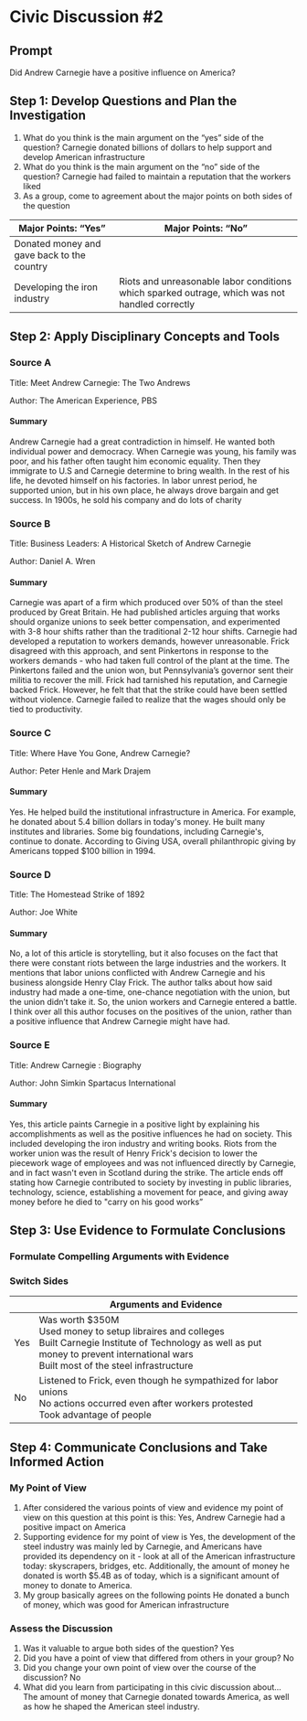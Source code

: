 # Civic Discussion #2

## Prompt

Did Andrew Carnegie have a positive influence on America?

## Step 1: Develop Questions and Plan the Investigation

1. What do you think is the main argument on the “yes” side of the question?
   Carnegie donated billions of dollars to help support and develop American infrastructure
2. What do you think is the main argument on the “no” side of the question?
   Carnegie had failed to maintain a reputation that the workers liked
3. As a group, come to agreement about the major points on both sides of the question

| Major Points: “Yes”                        | Major Points: “No”                                                                             |
|--------------------------------------------|------------------------------------------------------------------------------------------------|
| Donated money and gave back to the country |                                                                                                |
| Developing the iron industry               | Riots and unreasonable labor conditions which sparked outrage, which was not handled correctly |

## Step 2: Apply Disciplinary Concepts and Tools

### Source A

Title: Meet Andrew Carnegie: The Two Andrews

Author: The American Experience, PBS

#### Summary

Andrew Carnegie had a great contradiction in himself. He wanted both individual power and democracy. When Carnegie was young, his family was poor, and his father often taught him economic equality. Then they immigrate to U.S and Carnegie determine to bring wealth. In the rest of his life, he devoted himself on his factories. In labor unrest period, he supported union, but in his own place, he always drove bargain and get success. In 1900s, he sold his company and do lots of charity

### Source B

Title: Business Leaders: A Historical Sketch of Andrew Carnegie

Author: Daniel A. Wren

#### Summary

Carnegie was apart of a firm which produced over 50% of than the steel produced by Great Britain. He had published articles arguing that works should organize unions to seek better compensation, and experimented with 3-8 hour shifts rather than the traditional 2-12 hour shifts. Carnegie had developed a reputation to workers demands, however unreasonable. Frick disagreed with this approach, and sent Pinkertons in response to the workers demands - who had taken full control of the plant at the time. The Pinkertons failed and the union won, but Pennsylvania’s governor sent their militia to recover the mill. Frick had tarnished his reputation, and Carnegie backed Frick. However, he felt that that the strike could have been settled without violence. Carnegie failed to realize that the wages should only be tied to productivity.

### Source C

Title: Where Have You Gone, Andrew Carnegie?

Author: Peter Henle and Mark Drajem

#### Summary

Yes. He helped build the institutional infrastructure in America. For example, he donated about 5.4 billion dollars in today's money. He built many institutes and libraries. Some big foundations, including Carnegie's, continue to donate. According to Giving USA, overall philanthropic giving by Americans topped $100 billion in 1994.

### Source D

Title: The Homestead Strike of 1892

Author: Joe White

#### Summary

No, a lot of this article is storytelling, but it also focuses on the fact that there were constant riots between the large industries and the workers. It mentions that labor unions conflicted with Andrew Carnegie and his business alongside Henry Clay Frick. The author talks about how said industry had made a one-time, one-chance negotiation with the union, but the union didn’t take it. So, the union workers and Carnegie entered a battle. I think over all this author focuses on the positives of the union, rather than a positive influence that Andrew Carnegie might have had.

### Source E

Title: Andrew Carnegie : Biography

Author: John Simkin Spartacus International

#### Summary

Yes, this article paints Carnegie in a positive light by explaining his accomplishments as well as the positive influences he had on society. This included developing the iron industry and writing books. Riots from the worker union was the result of Henry Frick's decision to lower the piecework wage of employees and was not influenced directly by Carnegie, and in fact wasn't even in Scotland during the strike. The article ends off stating how Carnegie contributed to society by investing in public libraries, technology, science, establishing a movement for peace, and giving away money before he died to "carry on his good works”

## Step 3: Use Evidence to Formulate Conclusions

### Formulate Compelling Arguments with Evidence

### Switch Sides

|  | Arguments and Evidence                                                                                                                                                                      |
| --- |---------------------------------------------------------------------------------------------------------------------------------------------------------------------------------------------|
| Yes | Was worth $350M<br/>Used money to setup libraires and colleges<br/>Built Carnegie Institute of Technology as well as put money to prevent international wars<br/>Built most of the steel infrastructure |
| No | Listened to Frick, even though he sympathized for labor unions<br/>No actions occurred even after workers protested<br/>Took advantage of people |

## Step 4: Communicate Conclusions and Take Informed Action

### My Point of View

1. After considered the various points of view and evidence my point of view on this question at this point is this:
   Yes, Andrew Carnegie had a positive impact on America
2. Supporting evidence for my point of view is
   Yes, the development of the steel industry was mainly led by Carnegie, and Americans have provided its dependency on it - look at all of the American infrastructure today: skyscrapers, bridges, etc. Additionally, the amount of money he donated is worth $5.4B as of today, which is a significant amount of money to donate to America.
3. My group basically agrees on the following points
   He donated a bunch of money, which was good for American infrastructure

### Assess the Discussion

1. Was it valuable to argue both sides of the question?
   Yes
2. Did you have a point of view that differed from others in your group?
   No
3. Did you change your own point of view over the course of the discussion?
   No
4. What did you learn from participating in this civic discussion about…
   The amount of money that Carnegie donated towards America, as well as how he shaped the American steel industry.